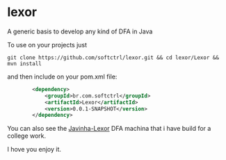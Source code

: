 # lexor
A generic basis to develop any kind of DFA in Java

To use on your projects just

```shell
git clone https://github.com/softctrl/lexor.git && cd lexor/Lexor && mvn install
```

and then include on your pom.xml file:

```xml
		<dependency>
			<groupId>br.com.softctrl</groupId>
			<artifactId>Lexor</artifactId>
			<version>0.0.1-SNAPSHOT</version>
		</dependency>
```

You can also see the [Javinha-Lexor](https://github.com/softctrl/javinha-lexor) DFA machina that i have build for a college work.

I hove you enjoy it.
